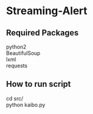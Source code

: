 # Streaming-Alert

## Required Packages
python2  
BeautifulSoup  
lxml  
requests

## How to run script
cd src/  
python kaibo.py